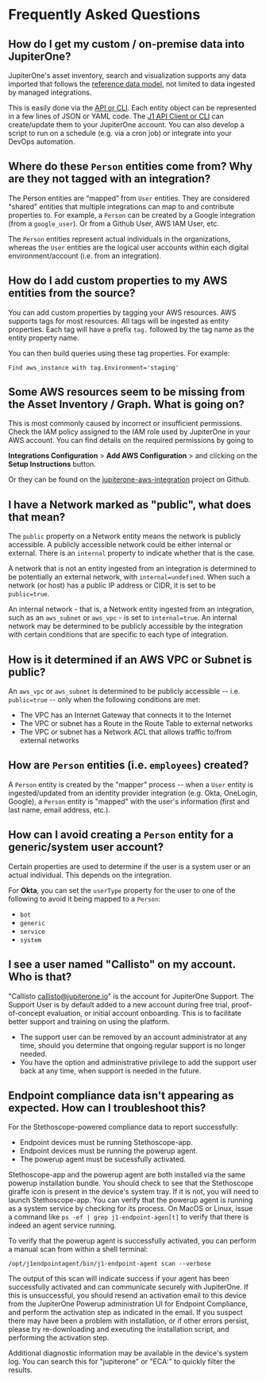 # Frequently Asked Questions

## How do I get my custom / on-premise data into JupiterOne?

JupiterOne's asset inventory, search and visualization supports any data
imported that follows the [reference data model][1], not limited to data
ingested by managed integrations.

This is easily done via the [API or CLI][2]. Each entity object can be
represented in a few lines of JSON or YAML code. The [J1 API Client or CLI][2]
can create/update them to your JupiterOne account. You can also develop a script
to run on a schedule (e.g. via a cron job) or integrate into your DevOps
automation.

[1]: ../docs/jupiterone-data-model.md
[2]: ../guides/j1-client-and-cli.md

## Where do these `Person` entities come from? Why are they not tagged with an integration?

The Person entities are “mapped” from `User` entities. They are considered
"shared" entities that multiple integrations can map to and contribute
properties to. For example, a `Person` can be created by a Google integration
(from a `google_user`). Or from a Github User, AWS IAM User, etc.

The `Person` entities represent actual individuals in the organizations, whereas
the `User` entities are the logical user accounts within each digital
environment/account (i.e. from an integration).

## How do I add custom properties to my AWS entities from the source?

You can add custom properties by tagging your AWS resources. AWS supports tags
for most resources. All tags will be ingested as entity properties. Each tag
will have a prefix `tag.` followed by the tag name as the entity property name.

You can then build queries using these tag properties. For example:

```j1ql
Find aws_instance with tag.Environment='staging'
```

## Some AWS resources seem to be missing from the Asset Inventory / Graph. What is going on?

This is most commonly caused by incorrect or insufficient permissions. Check the
IAM policy assigned to the IAM role used by JupiterOne in your AWS account. You
can find details on the required permissions by going to

**Integrations Configuration** > **Add AWS Configuration** > and clicking on the
**Setup Instructions** button.

Or they can be found on the [jupiterone-aws-integration][] project on Github.

[jupiterone-aws-integration]: https://github.com/jupiterone/jupiterone-aws-integration

## I have a Network marked as "public", what does that mean?

The `public` property on a Network entity means the network is publicly
accessible. A publicly accessible network could be either internal or external.
There is an `internal` property to indicate whether that is the case.

A network that is not an entity ingested from an integration is determined to be
potentially an external network, with `internal=undefined`. When such a network
(or host) has a public IP address or CIDR, it is set to be `public=true`.

An internal network - that is, a Network entity ingested from an integration,
such as an `aws_subnet` or `aws_vpc` - is set to `internal=true`. An
internal network may be determined to be publicly accessible by the integration
with certain conditions that are specific to each type of integration.

## How is it determined if an AWS VPC or Subnet is public?

An `aws_vpc` or `aws_subnet` is determined to be publicly accessible --
i.e. `public=true` -- only when the following conditions are met:

- The VPC has an Internet Gateway that connects it to the Internet
- The VPC or subnet has a Route in the Route Table to external networks
- The VPC or subnet has a Network ACL that allows traffic to/from external networks

## How are `Person` entities (i.e. `employees`) created?

A `Person` entity is created by the "mapper" process -- when a `User` entity is
ingested/updated from an identity provider integration (e.g. Okta, OneLogin,
Google), a `Person` entity is "mapped" with the user's information (first and
last name, email address, etc.).

## How can I avoid creating a `Person` entity for a generic/system user account?

Certain properties are used to determine if the user is a system user or an
actual individual. This depends on the integration.

For **Okta**, you can set the `userType` property for the user to one of the
following to avoid it being mapped to a `Person`:

- `bot`
- `generic`
- `service`
- `system`

## I see a user named "Callisto" on my account. Who is that?

"Callisto <callisto@jupiterone.io>" is the account for JupiterOne Support. The
Support User is by default added to a new account during free trial,
proof-of-concept evaluation, or initial account onboarding. This is to
facilitate better support and training on using the platform.

- The support user can be removed by an account administrator at any time,
  should you determine that ongoing regular support is no longer needed.
- You have the option and administrative privilege to add the support user back
  at any time, when support is needed in the future.

## Endpoint compliance data isn't appearing as expected. How can I troubleshoot this?

For the Stethoscope-powered compliance data to report successfully:

- Endpoint devices must be running Stethoscope-app.
- Endpoint devices must be running the powerup agent.
- The powerup agent must be sucessfully activated.

Stethoscope-app and the powerup agent are both installed via the same powerup
installation bundle. You should check to see that the Stethoscope giraffe
icon is present in the device's system tray. If it is not, you will need to
launch Stethoscope-app. You can verify that the powerup agent is running as a
system service by checking for its process. On MacOS or Linux, issue a
command like `ps -ef | grep j1-endpoint-agen[t]` to verify that there
is indeed an agent service running.

To verify that the powerup agent is successfully activated, you can perform a
manual scan from within a shell terminal:

`/opt/j1endpointagent/bin/j1-endpoint-agent scan --verbose`

The output of this scan will indicate success if your agent has been
successfully activated and can communicate securely with JupiterOne. If this
is unsuccessful, you should resend an activation email to this device from
the JupiterOne Powerup administration UI for Endpoint Compliance, and perform
the activation step as indicated in the email. If you suspect there may have
been a problem with installation, or if other errors persist, please try
re-downloading and executing the installation script, and performing the
activation step.

Additional diagnostic information may be available in the device's system
log. You can search this for "jupiterone" or "ECA:" to quickly filter the
results.